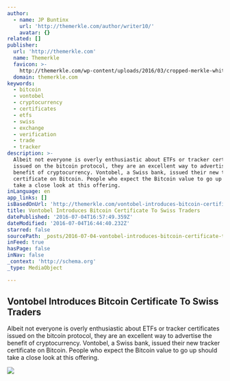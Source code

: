```yaml
---
author:
  - name: JP Buntinx
    url: 'http://themerkle.com/author/writer10/'
    avatar: {}
related: []
publisher:
  url: 'http://themerkle.com'
  name: Themerkle
  favicon: >-
    http://themerkle.com/wp-content/uploads/2016/03/cropped-merkle-white-1-192x192.png
  domain: themerkle.com
keywords:
  - bitcoin
  - vontobel
  - cryptocurrency
  - certificates
  - etfs
  - swiss
  - exchange
  - verification
  - trade
  - tracker
description: >-
  Albeit not everyone is overly enthusiastic about ETFs or tracker certificates
  issued on the bitcoin protocol, they are an excellent way to advertise the
  benefit of cryptocurrency. Vontobel, a Swiss bank, issued their new tracker
  certificate on Bitcoin. People who expect the Bitcoin value to go up should
  take a close look at this offering.
inLanguage: en
app_links: []
isBasedOnUrl: 'http://themerkle.com/vontobel-introduces-bitcoin-certificate-to-swiss-traders/'
title: Vontobel Introduces Bitcoin Certificate To Swiss Traders
datePublished: '2016-07-04T16:57:49.359Z'
dateModified: '2016-07-04T16:44:40.232Z'
starred: false
sourcePath: _posts/2016-07-04-vontobel-introduces-bitcoin-certificate-to-swiss-traders.md
inFeed: true
hasPage: false
inNav: false
_context: 'http://schema.org'
_type: MediaObject

---
```

<article style=""><h1>Vontobel Introduces Bitcoin Certificate To Swiss Traders</h1><p>Albeit not everyone is overly enthusiastic about ETFs or tracker certificates issued on the bitcoin protocol, they are an excellent way to advertise the benefit of cryptocurrency. Vontobel, a Swiss bank, issued their new tracker certificate on Bitcoin. People who expect the Bitcoin value to go up should take a close look at this offering.</p><img src="http://themerkle.com/wp-content/uploads/2016/07/shutterstock_422395831.jpg" /></article>
